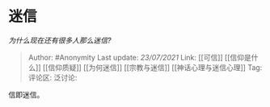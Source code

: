 # 迷信
*为什么现在还有很多人那么迷信?*

> Author: #Anonymity
> Last update: *23/07/2021*
> Link: [[可信]] [[信仰是什么]] [[信仰质疑]] [[为何迷信]] [[宗教与迷信]] [[神话心理与迷信心理]]
> Tag:
> 评论区:
> 泛讨论:

信即迷信。
